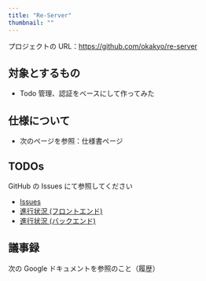 ```yaml
---
title: "Re-Server"
thumbnail: ""
---
```


プロジェクトの URL：https://github.com/okakyo/re-server

## 対象とするもの
- Todo 管理、認証をベースにして作ってみた

## 仕様について
- 次のページを参照：<nuxt-link to="specification/re-server">仕様書ページ</nuxt-link>
## TODOs
GitHub の Issues にて参照してください
- [Issues](https://github.com/okakyo/re-server/issues)
- [進行状況 (フロントエンド)](https://github.com/okakyo/re-server/projects/1)
- [進行状況 (バックエンド)](https://github.com/okakyo/re-server/projects/2)

## 議事録
次の Google ドキュメントを参照のこと（履歴）
